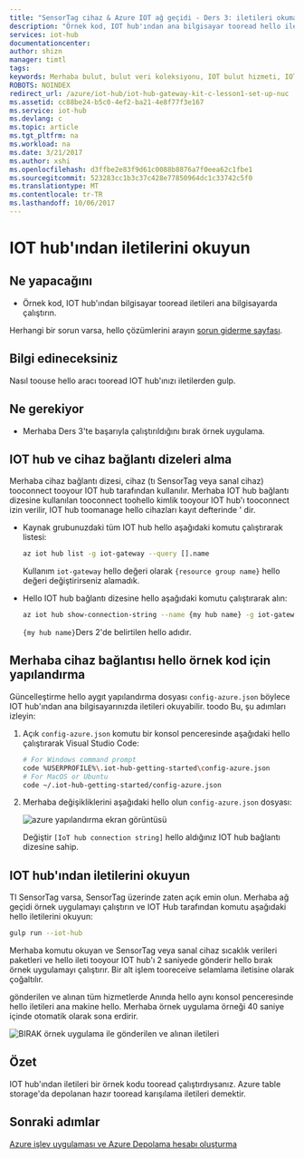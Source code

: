 ```yaml
---
title: "SensorTag cihaz & Azure IOT ağ geçidi - Ders 3: iletileri okumak | Microsoft Docs"
description: "Örnek kod, IOT hub'ından ana bilgisayar tooread hello iletilerde çalıştırın."
services: iot-hub
documentationcenter: 
author: shizn
manager: timtl
tags: 
keywords: Merhaba bulut, bulut veri koleksiyonu, IOT bulut hizmeti, IOT veri verileri
ROBOTS: NOINDEX
redirect_url: /azure/iot-hub/iot-hub-gateway-kit-c-lesson1-set-up-nuc
ms.assetid: cc88be24-b5c0-4ef2-ba21-4e8f77f3e167
ms.service: iot-hub
ms.devlang: c
ms.topic: article
ms.tgt_pltfrm: na
ms.workload: na
ms.date: 3/21/2017
ms.author: xshi
ms.openlocfilehash: d3ffbe2e83f9d61c0088b8876a7f0eea62c1fbe1
ms.sourcegitcommit: 523283cc1b3c37c428e77850964dc1c33742c5f0
ms.translationtype: MT
ms.contentlocale: tr-TR
ms.lasthandoff: 10/06/2017
---
```

# <a name="read-messages-from-your-iot-hub"></a>IOT hub'ından iletilerini okuyun

## <a name="what-you-will-do"></a>Ne yapacağını

- Örnek kod, IOT hub'ından bilgisayar tooread iletileri ana bilgisayarda çalıştırın.

Herhangi bir sorun varsa, hello çözümlerini arayın [sorun giderme sayfası](iot-hub-gateway-kit-c-troubleshooting.md).

## <a name="what-you-will-learn"></a>Bilgi edineceksiniz

Nasıl toouse hello aracı tooread IOT hub'ınızı iletilerden gulp.

## <a name="what-you-need"></a>Ne gerekiyor

- Merhaba Ders 3'te başarıyla çalıştırıldığını bırak örnek uygulama.

## <a name="get-your-iot-hub-and-device-connection-strings"></a>IOT hub ve cihaz bağlantı dizeleri alma

Merhaba cihaz bağlantı dizesi, cihaz (tı SensorTag veya sanal cihaz) tooconnect tooyour IOT hub tarafından kullanılır. Merhaba IOT hub bağlantı dizesine kullanılan tooconnect toohello kimlik tooyour IOT hub'ı tooconnect izin verilir, IOT hub toomanage hello cihazları kayıt defterinde ' dir.

- Kaynak grubunuzdaki tüm IOT hub hello aşağıdaki komutu çalıştırarak listesi:

   ```bash
   az iot hub list -g iot-gateway --query [].name
   ```

   Kullanım `iot-gateway` hello değeri olarak `{resource group name}` hello değeri değiştirirseniz alamadık.
- Hello IOT hub bağlantı dizesine hello aşağıdaki komutu çalıştırarak alın:

   ```bash
   az iot hub show-connection-string --name {my hub name} -g iot-gateway
   ```

   `{my hub name}`Ders 2'de belirtilen hello adıdır.

## <a name="configure-hello-device-connection-for-hello-sample-code"></a>Merhaba cihaz bağlantısı hello örnek kod için yapılandırma

Güncelleştirme hello aygıt yapılandırma dosyası `config-azure.json` böylece IOT hub'ından ana bilgisayarınızda iletileri okuyabilir. toodo Bu, şu adımları izleyin:

1. Açık `config-azure.json` komutu bir konsol penceresinde aşağıdaki hello çalıştırarak Visual Studio Code:

   ```bash
   # For Windows command prompt
   code %USERPROFILE%\.iot-hub-getting-started\config-azure.json
   # For MacOS or Ubuntu
   code ~/.iot-hub-getting-started/config-azure.json
   ```

2. Merhaba değişikliklerini aşağıdaki hello olun `config-azure.json` dosyası:

   ![azure yapılandırma ekran görüntüsü](media/iot-hub-gateway-kit-lessons/lesson3/config_azure.png)

   Değiştir `[IoT hub connection string]` hello aldığınız IOT hub bağlantı dizesine sahip.

## <a name="read-messages-from-your-iot-hub"></a>IOT hub'ından iletilerini okuyun

TI SensorTag varsa, SensorTag üzerinde zaten açık emin olun. Merhaba ağ geçidi örnek uygulamayı çalıştırın ve IOT Hub tarafından komutu aşağıdaki hello iletilerini okuyun:

```bash
gulp run --iot-hub
```

Merhaba komutu okuyan ve SensorTag veya sanal cihaz sıcaklık verileri paketleri ve hello ileti tooyour IOT hub'ı 2 saniyede gönderir hello bırak örnek uygulamayı çalıştırır. Bir alt işlem tooreceive selamlama iletisine olarak çoğaltılır.

gönderilen ve alınan tüm hizmetlerde Anında hello aynı konsol penceresinde hello iletileri ana makine hello. Merhaba örnek uygulama örneği 40 saniye içinde otomatik olarak sona erdirir.

![BIRAK örnek uygulama ile gönderilen ve alınan iletileri](media/iot-hub-gateway-kit-lessons/lesson3/gulp_run_read_hub.png)

## <a name="summary"></a>Özet

IOT hub'ından iletileri bir örnek kodu tooread çalıştırdıysanız. Azure table storage'da depolanan hazır tooread karışılama iletileri demektir.

## <a name="next-steps"></a>Sonraki adımlar
[Azure işlev uygulaması ve Azure Depolama hesabı oluşturma](iot-hub-gateway-kit-c-lesson4-deploy-resource-manager-template.md)


